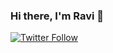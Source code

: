 ### Hi there, I'm Ravi 👋

[![Twitter Follow](https://img.shields.io/twitter/follow/r4surfer?color=1DA1F2&logo=twitter&style=for-the-badge)](https://twitter.com/intent/follow?original_referer=https%3A%2F%2Fgithub.com%2Fravimakadia&screen_name=ravimakadia)
